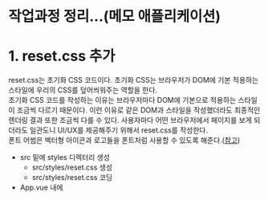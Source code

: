 # 작업과정 정리...(메모 애플리케이션)

# 1. reset.css 추가
reset.css는 초기화 CSS 코드이다. 초기화 CSS는 브라우저가 DOM에 기본 적용하는 스타일에 우리의 CSS를 덮어씌워주는 역할을 한다.  
초기화 CSS 코드를 작성하는 이유는 브라우저마다 DOM에 기본으로 적용하는 스타일이 조금씩 다르기 때문이다. 이런 이유로 같은 DOM과 스타일을 작성했더라도 최종적인 렌더링 결과 또한 조금씩 다를 수 있다. 사용자마다 어떤 브라우저에서 페이지를 보게 되더라도 일관도니 UI/UX를 제공해주기 위해서 reset.css를 작성한다.  
폰트 어썸은 벡터형 아이콘과 로고들을 폰트처럼 사용할 수 있도록 해준다.([참고](https://fontawesome.com))  

- src 밑에 styles 디렉터리 생성
    - src/styles/reset.css 생성
    - src/styles/reset.css 코딩
- App.vue 내에 <style> 영역의 코드들을 삭제 후 src/styles/reset.css import

# 2. App Header 추가 (헤더 컴포넌트 생성)
- src 밑에 components 디렉터리 생성
    - src/components/AppHeader.vue 생성
    - src/components/AppHeader.vue 코딩
- App.vue 내에 <script>...</script> 내용들을 삭제후 아래 내용을 코딩
    ```javascript
    <script>
    // AppHeader.vue 임포트
    import AppHeader from './components/AppHeader';

    export default {
        name: 'app',
        components:{
            AppHeader
        }
    }
    </script>
    ```
- App.vue 내에 <template>...</template> 내의 내용들을 삭제후 아래 내용을 코딩
    ```javascript
    <template>
        <div id="app">
            <app-header/>
        </div>
    </template>
    ```

# 3. 메모 생성 기본 컴포넌트 추가
여기서 만들 컴포넌트는 MemoApp.vue, MemoForm.vue 이다.
추후 vuex를 적용시 Memo.vue를 만들 예정이다. 여기서는 MemoApp.vue, MemoForm.vue를 추가한다.  

## MemoApp.vue
현재 작성되고 있는 우리의 애플리케이션에서는 별도의 API 서버 요청 없이 샘플로 로컬스토리지의 데이터를 받아오는 방식으로 작성중이다. 따라서 created 훅에서 실행시켜준다. created 훅은 Vue의 생명주기 중 하나이다. 
```javascript
<template>
    <div class="memo-app">
        <memo-form/>
        <!-- <memo/> -->
    </div>
</template>
<script>
import MemoForm from './MemoForm';

export default {
    name: 'MemoApp',
    components:{
        MemoForm
    },
    data(){
        return {
            memos: [],
        };
    },
    created(){
        // 1) 
        // 만약 localStorage 내에 memos 데이터가 있다면 
        //      created 훅에서 localStorage 의 데이터를 컴포넌트 내의 memos 내에 넣어주고
        // 아니면
        //      컴포넌트 내의 memos 를 비어있는 배열로 초기화 한다.  
        this.memos = localStorage.memos ? JSON.parse(localStorage.memos) : [];
    }
}
</script>
```
  
## MemoForm.vue
```javascript
<template>
    <div class="memo-form">
        <form>
            <fieldset>
                <div>
                    <input  class="momo-form__title-form"
                            type="text"
                            v-model="title"
                            placeholder="메모 제목을 입력해주세요."/>
                    <textarea   class="memo-form__content-form"
                                v-model="content"
                                placeholder="메모의 내용을 입력해주세요."/>
                    <button type="reset">
                        <i class="fas fa-sync-alt">
                        </i>
                    </button>
                </div>
                <button type="submit">등록하기</button>
            </fieldset>
        </form>
    </div>
</template>

<script>
export default {
    // 컴포넌트의 이름을 MemoForm으로 변경한다. 
    name: "MemoForm",
    data(){
        return {
            // 사용자가 입력한 데이터(content, title)에 대한 key, value
            // 여기서 등록하는 데이터는 v-model 디렉티브를 이용해 입력폼의 입력필드에 연결해줘야 한다.
            title: '',
            content: '',
        }
    } 
}
</script>
<style scoped>
  .memo-form {
    margin-bottom: 24px;
    padding-bottom: 40px;
    border-bottom: 1px solid #eee;
  }
  .memo-form form fieldset div {
    position: relative;
    padding: 24px;
    margin-bottom: 20px;
    box-shadow: 0 4px 10px -4px rgba(0, 0, 0, 0.2);
    background-color: #ffffff;
  }
  .memo-form form fieldset div button[type="reset"] {
    position: absolute;
    right: 20px;
    bottom: 20px;
    font-size: 16px;
    background: none;
  }
  .memo-form form fieldset button[type="submit"] {
    float: right;
    width: 96px;
    padding: 12px 0;
    border-radius: 4px;
    background-color: #ff5a00;
    color: #fff;
    font-size: 16px;
  }
  .memo-form form fieldset .memo-form__title-form {
    width: 100%;
    margin-bottom: 12px;
    font-size: 18px;
    line-height: 26px;
  }
  .memo-form form fieldset .memo-form__content-form {
    width: 100%;
    height: 66px;
    font-size: 14px;
    line-height: 22px;
    vertical-align: top;
  }
  .memo-form input:focus {
    outline: none;
  }
</style>
```

# 4. MemoForm - submit 이벤트 추가, submit 시 페이지 이동 방지 
- methods 속성내에 메서드로 addMemo() 함수를 추가해준다. 
- addMemo 함수에서는 this.$emit() 함수로 'addMemo'이벤트를 발생시키고,  
  사용자 입력데이터(title, content)를 MemoApp 컴포넌트에 emit을 이용해 전파한다.  
- Vue는 submit 이벤트가 발생할 때 개발자가 직접 event.preventDefault를 호출하지 않아도 되도록 prevent 옵션을 제공해준다. (5.1.4.5.2. v-on 장 참고)  

## MemoForm 템플릿 작성
템플릿에서는 form 태그에 대해 preventDefault 를 걸고, addMemo() 함수를 호출하도록 한다.

```html
<template>
    // ...
    <form @submit.prevent="addMemo">
        // ...
    </form>
</template>
```
그리고 addMemo()함수 내에서는 emit을 통해 이벤트를 전파한다. 
스크립트는 바로 아래의 "MemoForm 스크립트 작성"에서 정리한다.  

## MemoForm 스크립트 작성
resetFields(), addMemo() 함수 추가!! 자세한 내용은 아래 코드 참고
```javascript
<script>
export default {
    // 컴포넌트의 이름을 MemoForm으로 변경한다. 
    name: "MemoForm",
    data(){
        return {
            // 사용자가 입력한 데이터(content, title)에 대한 key, value
            // 여기서 등록하는 데이터는 v-model 디렉티브를 이용해 입력폼의 입력필드에 연결해줘야 한다.
            title: '',
            content: '',
        }
    },
    methods: {
        resetFields(){
            // 제목,내용을 빈 값으로 초기화한다. 
            this.title = '';
            this.content = '';
        },
        addMemo(){
            // 변수 선언 (비구조화 할당)
            const {title, content} = this;
            // 데이터의 고유한 식별자를 생성
            const id = new Date().getTime();

            // 제목, 내용을 입력하지 않은 경우에 대한 예외 처리 
            const isEmpty = title.length <=0 || content.length <=0;

            if(isEmpty){
                alert("메모 내용을 입력해주세요");
                return false;
            }

            // addMemo 이벤트를 발생시킨다. 
            // payload에 사용자가 입력한 데이터를 넣어준다. {id, titile, content}
            this.$emit('addMemo', {id, title, content});

            // MemoApp 으로 이벤트와 데이터를 전파한 후 폼 텍스트 초기화
            this.resetFields();
        },
    }
}
</script>
```
  
# 5. MemoApp - MemoForm 컴포넌트로부터 전달받은 데이터를 로컬 스토리지에 추가
MemoApp 입장에서 MemoForm 컴포넌트는 자식컴포넌트이다. MemoForm 에서는 addMemo 이벤트를 부모인 MemoApp 에 전달하고 있다.  
여기서는, 전달받은 addMemo 이벤트를 처리하는 로직을 작성하는 과정을 정리한다.  

## MemoApp 스크립트 작성
MemoApp 컴포넌트 내의 script 영역 내에 addMemo(payload), storeMemo() 함수를 추가해주자.
```javascript
import MemoForm from './MemoForm';

export default {
    name: 'MemoApp',
    components:{
        MemoForm
    },
    // ... 
    methods: {
        // 템플릿의 <memo-form>에 addMemo 이벤트 콜백함수로 연결해줘야 한다. 
        // addMemo 이벤트는 자식 컴포넌트인 MemoForm 으로부터 전달받는다. 
        // (이벤트를 전달받으면서 payload도 함께 전달받는다)
        // 위의 template 코드 참고
        addMemo (payload){
            // MemoForm 에서 전달해주는 데이터를 먼저 컴포넌트 내부 데이터에 추가한다. 
            // (자식 컴포넌트인 MemoForm 에서 부모인 MemoApp 으로 데이터를 올려주는 것)
            this.memos.push(payload);
            
            // storeMemo() 호출
            this.storeMemo();
        },
        // 내부 데이터를 문자열로 변환하여, 로컬 스토리지에 저장한다.
        storeMemo (){
            const memosToString = JSON.stringify(this.memos);
            localStorage.setItem('memos', memosToString);
        }
    }
}
```
  
## MemoApp 템플릿 작성
이제 MemoApp에 정의한 함수인 addMemo() 를 호출해주는 곳이 필요하다. MemoApp에서 addMemo()를 호출하는 시점은 자식 컴포넌트인 MemoForm 으로부터 "addMemo" 이벤트를 전달받았을 때 이다. 템플릿 코드 내의 v-on 디렉티브로 MemoApp 에서도 addMemo 이벤트를 발생시키도록 하자.  

```html
<template>
    <div class="memo-app">
        <!-- <memo-form v-on::addMemo="addMemo"/> 과 같은 의미 -->
        <memo-form @addMemo="addMemo"/>
        <!-- <memo/> -->
    </div>
</template>
```

입력된 데이터를 Vue.js의 개발자 도구에서 확인하는 방법은
Application 탭 >> 좌측 사이드바 Storage 메뉴 >> 드랍다운 버튼 클릭 > http://... 로 나타나는 링크를 클릭하면 데이터의 상세 내용이 나타난다.  
localStorage로 개발하는 경우는 그리 많지 않으니 자세한 설명은 스킵!!하고 넘어간다. 

# 6. 메모 데이터 노출 기능 구현하기
먼저 Memo 컴포넌트를 작성해보자.  
  
## Memo 컴포넌트 작성
Memo 컴포넌트는 MemoApp에서 변수 memos를 v-for 디렉티브로 순회하며 Memo컴포넌트를 표현할 것이다. Memo 컴포넌트는 memos[i]에 대한 자식 컴포넌트이다. 참고로, MemoApp 컴포넌트는 현재 memos라는 메모 데이터를 localStorage에서 가져와 사용하고 있다. (localStorage 사용 코드는 추후 변경예정)  
  
부모 컴포넌트에서 자식 컴포넌트를 for문으로 돌릴 때 보통 props라는 개념을 통해 자식 컴포넌트에 데이터를 전달해준다. 주의할 점은 props는 읽기 전용이라는 점이다. react에서와 마찬가지로 props는 기본설정이 읽기 전용이다. vue.js에서는 자식 컴포넌트 내에서 props를 수정할 수는 있다. 하지만 권장하지는 않는 방법이다.  

props 를 전달하는 형식은 아래와 같다.
```html
<template>
    <!-- ... -->
    <ul class="memo-list">
        <memo v-for="memo in memos" :key="memo.id" :memo="memo"/>
    </ul>
</template>
```
- :key  
위 코드를 보면 key를 지정하고 있는데, key에 어느 곳에서도 중복되지 않는 고유한 식별값을 넣어주어야 에러가 나지 않는다.   (각 자식 컴포넌트를 구별하는 식별자 역할을 하므로)  
- :memo  
:memo라는 속성을 지정해주었는데, 이 속성은 자식 컴포넌트에 넘어가는 값이다.  
  

참고) v-for 디렉티브에 대해서는 2.1.5.5 v-for 를 참고하자.  

### Memo.vue
```html
<template>
    <li class="memo-item"></li>
</template>

<script>
export default {
    name: 'Memo',
}
</script>

<style scoped>

</style>
```
## MemoApp 컴포넌트에 Memo 컴포넌트 연동
참고로 새로운 컴포넌트를 부모 컴포넌트에 추가할 때마다 부주의하게 실수할 수 있는 부분이 있다.  
[참고](https://stackoverflow.com/questions/49154490/did-you-register-the-component-correctly-for-recursive-components-make-sure-to)
  
- 자식 컴포넌트에서 export default {name: "이름"}
- 부모 컴포넌트에서
    - import Memo from "./Memo";
    - export deffault { ... components: {MemoForm, Memo} }
와 같은 방식으로 추가해주어야 한다.  

### MemoApp 에 Memo 컴포넌트 등록
#### 템플릿 (MemoApp)
```html
<template>
    <div class="memo-app">
        <memo-form @addMemo="addMemo"/>
        <!-- 아래의 부분이 추가됨 -->
        <!-- 자식 컴포넌트인 Memo에서 li 태그로 각각의 메모를 표현한다. -->
        <ul class="memo-list">
            <memo v-for="memo in memos" :key="memo.id" :memo="memo"/>
        </ul>
    </div>
</template>
```
#### 스크립트 (MemoApp)
```javascript
// import 를 꼭 해주어야 한다.
import Memo from './Memo';
// ...
export default {
    ...
    // components: {... } 을 꼭 등록해주어야 한다.
    components:{
        ..., 
        Memo,   // 이 부분을 추가해준다.
                // 자식 컴포넌트를 부모 컴포넌트 내에 등록하는 과정이다.
    }
}
```

#### CSS (MemoApp)
```css
  .memo-list {
    padding: 20px 0;
    margin: 0;
  }
```

### Memo 컴포넌트 작성
이제 Memo 컴포넌트를 만들어보자. 아무것도 추가하지 않은 기본적인 구조는 아래와 같다.  
#### 기본적인 코드 구조
```html
<template>
    <li class="memo-item"></li>
</template>

<script>
export default {
    name: "Memo",
}
</script>

<style scoped>

</style>
```

#### props 로 부모 컴포넌트 데이터 연동
아직까지는 데이터가 컴포넌트로 보여지지 않을 것이다. 이유는 부모 컴포넌트로부터 데이터를 가져오지 않았기 때문이다. 부모 컴포넌트의 데이터를 자식 컴포넌트인 Memo와 연동하기 위해 props를 사용한다. 
```html
<template>
    <li class="memo-item">
        <strong>{{memo.title}}</strong>
        <p>{{memo.content}}</p>
        <button type="button">
            <i class="fas fa-times"></i>
        </button>
    </li>
</template>

<script>
export default {
    name: "Memo",
    // 이 부분이 추가 되었다. props로 memo 데이터를 추가
    props: {
        memo: {
            type: Object
        },
    }
}
</script>

<style scoped>
 /** 
  ...  */
</style>
```

템플릿 에서는 
```html
    <!-- ... -->
        <strong>{{memo.title}}</strong>
        <p>{{memo.content}}</p>
        <button type="button">
            <i class="fas fa-times"></i>
        </button>
    <!-- ... -->
```
을 추가하여 부모로부터 전달받은 memos[i] 데이터를 표시하도록 하고 있다.  
  
스크립트에서는 props 속성에 부모로부터 받아오는 속성을 명시적으로 지정해 받아온다.  
```javascript
<script>
export default {
    name: "Memo",
    // 이 부분을 추가했다.
    props: {
        memo: {
            type: Object
        },
    }
}
</script>
```

## 스타일 적용
여기까지 한 결과는 정상적으로 데이터를 불러오기는 하지만, CSS가 적용되어 있지 않아 다소 투박하다. 스타일을 적용해보자.
```css
<style scoped>
  .memo-item {
    overflow: hidden;
    position: relative;
    margin-bottom: 20px;
    padding: 24px;
    box-shadow: 0 4px 10px -4px rgba(0, 0, 0, 0.2);
    background-color: #fff;
    list-style: none;
  }
  .memo-item input[type="text"] {
    border: 1px solid #ececec;
    font-size: inherit;
  }
  .memo-item button {
    position: absolute;
    right: 20px;
    top: 20px;
    font-size: 20px;
    color: #e5e5e5;
    border: 0;
  }
  .memo-item strong {
    display: block;
    margin-bottom: 12px;
    font-size: 18px;
    font-weight: normal;
    word-break: break-all;
  }
  .memo-item p {
    margin: 0;
    font-size: 14px;
    line-height: 22px;
    color: #666;
  }
  .memo-item p input[type="text"] {
    box-sizing: border-box;
    width: 100%;
    font-size: inherit;
  }
  .memo-item p input[type="text"] {
    box-sizing: border-box;
    width: 100%;
    font-size: inherit;
  }
</style>
```

# 7. 메모 데이터 삭제 기능 구현
앞에서 우리는 MemoForm 컴포넌트의 props의 id로 new Date().getTime()을 지정하여 유일하게 식별할 수 있게해주었다. 이것은 각 자식 UI컴포넌트를 유일하게 식별할 수 있도록 하는 역할을 위해 지정했다. UID와 유사한 역할을 수행한다. 여기서는 이 UID를 이용하여 삭제로직을 구현한다.  

- Memo 컴포넌트
    - 템플릿  
        - @click 이벤트에 대해 deleteMemo() 함수를 호출하도록 명시한다.
    - 스크립트
        - deleteMemo() 메서드를 작성한다.
        - deleteMemo() 메서드에서는 
            - 현재 memo 컴포넌트의 id를 얻어오고
            - 'deleteMemo' 이벤트를 발생시킨다.
            - 이 'deleteMemo' 이벤트는 부모 컴포넌트인 MemoApp 컴포넌트로 전파된다.
- MemoApp 컴포넌트
    - 템플릿
        - \<memo\> 컴포넌트에 대해 @deleteMemo 이벤트에 대한 핸들러로 deleteMemo () 함수를 호출하도록 명시한다.
    - 스크립트
        - deleteMemo(id) 메서드를 작성한다.
        - deleteMemo(id) 내에서는 id를 기반으로 memo[i]의 인덱스를 찾는다.
        - 해당 memo[i]를 삭제한다.
        - 해당 내용을 저장한다.
  
> **참고)**  
> - Array.findIndex() 메서드
> - Array.splice() 메서드

## Memo 컴포넌트
```html
<template>
    <li class="memo-item">
        <!-- ... -->
        <button type="button" @click="deleteMemo">
            <i class="fas fa-times"></i>
        </button>
    </li>
</template>

<script>
export default {
    name: "Memo",
    props: {
        memo: {
            type: Object
        },
    },
    methods: {
        deleteMemo() {
            const id = this.memo.id;
            this.$emit('deleteMemo', id);
        }
    }
}
</script>
```
  
## MemoApp 컴포넌트
```html
<template>
    <div class="memo-app">
        <!-- ... -->
        <ul class="memo-list">
            <!-- props 로 memos[i]를 각각 전달해준다. -->
            <!-- deleteMemo 이벤트 : -->
            <!--    Memo 컴포넌트에서 올라오는 이벤트 이므로 @deleteMemo 이벤트 사용 -->
            <!--    @deleteMemo 이벤트에 대한 핸들러는 deleteMemo () 함수, 스크립트에 작성했다. -->
            <memo v-for="memo in memos" :key="memo.id" :memo="memo"
                  @deleteMemo="deleteMemo"/>
        </ul>
    </div>
</template>
<script>
import MemoForm from './MemoForm';
import Memo from './Memo';

export default {
    name: 'MemoApp',
    components:{
        MemoForm,
        Memo,
    },
    data(){
        return {
            memos: [],
        };
    },
    
    // ...
    // ...

    methods: {
        // ...
        // 내부 데이터를 문자열로 변환하여, 로컬 스토리지에 저장한다.
        storeMemo (){
            const memosToString = JSON.stringify(this.memos);
            localStorage.setItem('memos', memosToString);
        },
        // <memo> 컴포넌트로부터 id를 전달받아 삭제를 진행한다.
        deleteMemo (id){
            const indexOfDelete = this.memos.findIndex(_memo=>_memo.id===id);
            this.memos.splice(indexOfDelete, 1);
            this.storeMemo();
        }
    }
}
</script>
<style scoped>
/**
    // ...
*/
</style>
```

# 8. 메모 수정 기능
## 컴포넌트 기본 구조 작성 (1)
부모 컴포넌트인 MemoApp에서의 @updateMemo 이벤트 처리 구문과, Memo 컴포넌트의 기본화면을 작성한다. 현재 Memo 컴포넌트(자식)에는 input 필드 적용이 되어있지 않기 때문에 데이터를 수정할 수 없다. 이런 이유로 "컴포넌트 기본 구조 작성(1)"에서는 
- Memo 컴포넌트에 input 앨리먼트 적용, input 앨리먼트 CSS 적용
- MemoApp 컴포넌트에 자식 컴포넌트의 이벤트인 @updateMemo 이벤트/이벤트 핸들러 연결
을 작성한다.  
### MemoApp 컴포넌트 (부모)
템플릿 에서는 @updateMemo 이벤트에 대해 updateMemo()함수를 호출하도록 작성한다.
```html
<template>
    ...
    <ul class="memo-list">
        <memo v-for="memo in memos" :key="memo.id" :memo="memo"
              @deleteMemo="deleteMemo"
              @updateMemo="updateMemo"/>
    </ul>
    ...
</template>
```
  
스크립트 에서는 updateMemo() 함수를 작성한다. 로직을 간단히 설명하자면, 
- 자식컴포넌트(Memo)에서 update하려는 컨텐트의 id, content를 비구조화 할당으로 얻어낸다. (수정하려는 데이터의 id, content)
- this.memos에서 해당 데이터의 index와 memo 객체를 얻어낸다. (원본 데이터)
- this.memos의 해당 인덱스의 원본 데이터에서 content만 싹 골라서 수정한다. (비구조화 할당 사용 ...연산자)

```javascript
<script>
    export default {
        // ... 
        methods: {
            updateMemo (payload){
                const {id, content} = payload;
                const indexOfUpdate = this.memos.findIndex(_memo => _memo.id === id;);
                const objOfUpdate = this.memos[indexOfUpdate];

                this.memos.splice(indexOfUpdate, 1, {...objOfUpdate, content});
                this.storeMemo();
            }
        }
    }
</script>
```
### Memo 컴포넌트 (자식)
html 내에 input 태그를 아래와 같이 넣어주자. 
- 화면 노출 시에는
    - \<p\> 태그를 보여주고
- 더블클릭하여 수정하려 할때는 
    - input 태그를 보여주기 위한 기본 구조이다.
```html
<template>
    <li class="memo-item">
        <strong>{{memo.title}}</strong>
        <p @dblclick="handleDbClick">
          <template>{{memo.content}}</template>
          <input type="text" ref="content" :value="memo.content"/>
        </p>
        <button type="button" @click="deleteMemo">
          <i class="fas fa-times"></i>
        </button>
    </li>
</template>
```

## 컴포넌트 기본구조 작성 (2) - @dblClick 이벤트 연결
아래의 요구사항을 boolean 조건값으로 제어하는 로직을 작성한다.
> - 화면 노출 시에는
>    - \<p\> 태그를 보여주고
> - 더블클릭하여 수정하려 할때는 
>    - input 태그를 보여준다. 

위의 두 가지 (p태그를 보여주거나, input 태그를 보여주는)를 boolean 조건값에 따라 다르게 동작하도록 해야 하는데, 여기서는 일단 p태그를 더블클릭시 input태그로 포커스가 가도록 하는 로직을 작성한다.  

```html
<template>
    <li class="memo-item">
        <strong>{{memo.title}}</strong>
        <p @dblclick="handleDbClick">
          <template>{{memo.content}}</template>
          <input type="text" ref="content" :value="memo.content"/>
        </p>
        <button type="button" @click="deleteMemo">
          <i class="fas fa-times"></i>
        </button>
    </li>
</template>
<script>
export default {
    name: "Memo",
    data() {
        return {
            isEditing: false,
        }
    },
    // ...
    methods: {
        // ...
        handleDbClick(){
            this.isEditing = true;
            this.$refs.content.focus();
        }
    }
}
</script>
```

## 컴포넌트 기본구조 작성 (3) - 

